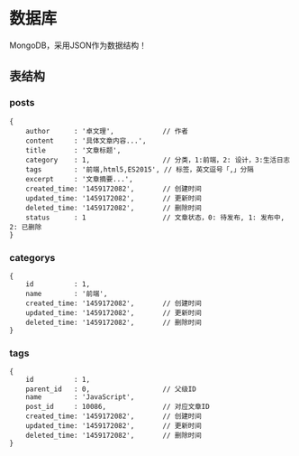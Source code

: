 # 数据库

MongoDB，采用JSON作为数据结构！

## 表结构

### posts

    {
        author      : '卓文理',            // 作者
        content     : '具体文章内容...',
        title       : '文章标题',
        category    : 1,                  // 分类，1:前端，2: 设计，3:生活日志
        tags        : '前端,html5,ES2015', // 标签，英文逗号「,」分隔
        excerpt     : '文章摘要...',
        created_time: '1459172082',       // 创建时间
        updated_time: '1459172082',       // 更新时间
        deleted_time: '1459172082',       // 删除时间
        status      : 1                   // 文章状态，0: 待发布, 1: 发布中, 2: 已删除
    }

### categorys

    {
        id          : 1,
        name        : '前端',
        created_time: '1459172082',       // 创建时间
        updated_time: '1459172082',       // 更新时间
        deleted_time: '1459172082',       // 删除时间
    }

### tags

    {
        id          : 1,
        parent_id   : 0,                  // 父级ID
        name        : 'JavaScript',
        post_id     : 10086,              // 对应文章ID
        created_time: '1459172082',       // 创建时间
        updated_time: '1459172082',       // 更新时间
        deleted_time: '1459172082',       // 删除时间
    }





